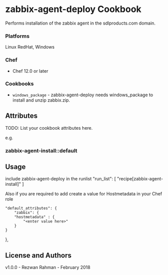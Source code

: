 # zabbix-agent-deploy Cookbook

Performs installation of the zabbix agent in the sdlproducts.com domain. 



### Platforms

Linux RedHat, Windows

### Chef

- Chef 12.0 or later

### Cookbooks

- `windows_package` - zabbix-agent-deploy needs windows_package to install and unzip zabbix.zip.

## Attributes

TODO: List your cookbook attributes here.

e.g.
### zabbix-agent-install::default

## Usage
include zabbix-agent-deploy in the runlist
  "run_list": [
    "recipe[zabbix-agent-install]"
  ]

 Also if you are required to add create a value for Hostmetadata in your Chef role

 	"default_attributes": {
		"zabbix": {
		"hostmetadata" : {
			"<enter value here>"
		}
	}
},


## License and Authors

v1.0.0 - Rezwan Rahman - February 2018
